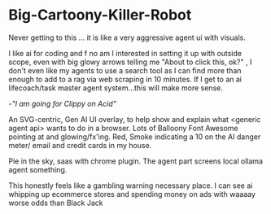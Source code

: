 # Big-Cartoony-Killer-Robot

Never getting to this ... it is like a very aggressive agent ui with visuals. 

I like ai for coding and f no am I interested in setting it up with outside scope, even with big glowy arrows telling me "About to click this, ok?" , I don't even like my agents to use a search tool as I can find more than enough to add to a rag via web scraping in 10 minutes. If I get to an ai lifecoach/task master agent system...this will make more sense.

*-"I am going for Clippy on Acid"*

An SVG-centric, Gen AI UI overlay, to help show and explain what &lt;generic agent api> wants to do in a browser. Lots of Balloony Font Awesome pointing at and glowing/fx'ing. Red, Smoke indicating a 10 on the AI danger meter/ email and credit cards in my house. 

Pie in the sky, saas with chrome plugin. The agent part screens local ollama agent something.

This honestly feels like a gambling warning necessary place. I can see ai whipping up ecommerce stores and spending money on ads with waaaay worse odds than Black Jack

